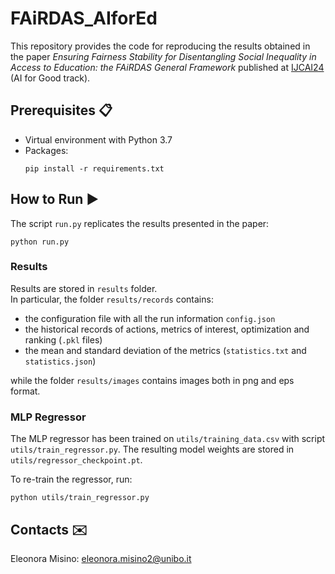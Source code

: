 # FAiRDAS_AIforEd

This repository provides the code for reproducing the results obtained in the paper 
*Ensuring Fairness Stability for Disentangling Social Inequality in Access to Education: the FAiRDAS General Framework* 
published at [IJCAI24](https://ijcai24.org/) (AI for Good track).

## Prerequisites :clipboard:

* Virtual environment with Python 3.7
* Packages:
  ```
  pip install -r requirements.txt
  ```
  
## How to Run  :arrow_forward:
The script `run.py` replicates the results presented in the paper:

  ```
  python run.py 
  ```

### Results 
Results are stored in `results` folder.\
In particular, the folder `results/records` contains:
* the configuration file with all the run information `config.json`
* the historical records of actions, metrics of interest, optimization and ranking (`.pkl` files)
* the mean and standard deviation of the metrics (`statistics.txt` and `statistics.json`) 

while the folder `results/images` contains images both in png and eps format.


### MLP Regressor
The MLP regressor has been trained on `utils/training_data.csv` with script  `utils/train_regressor.py`.
The resulting model weights are stored in `utils/regressor_checkpoint.pt`.

To re-train the regressor, run: 
  ```
  python utils/train_regressor.py
  ```

## Contacts :envelope:
Eleonora Misino: eleonora.misino2@unibo.it
